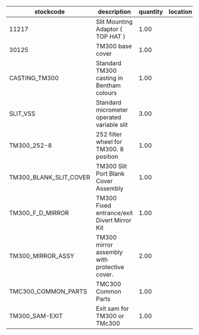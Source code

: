 |stockcode|description|quantity|location|
|---------|-----------|--------|--------|
|11217|Slit Mounting Adaptor ( TOP HAT )|1.00||
|30125|TM300 base cover|1.00||
|CASTING_TM300|Standard TM300 casting in Bentham colours|1.00||
|SLIT_VSS|Standard micrometer operated variable slit|3.00||
|TM300_252-8|252 filter wheel for TM300. 8 position|1.00||
|TM300_BLANK_SLIT_COVER|TM300 Slit Port Blank Cover Assembly|1.00||
|TM300_F_D_MIRROR|TM300 Fixed entrance/exit Divert Mirror Kit|1.00||
|TM300_MIRROR_ASSY|TM300 mirror assembly with protective cover.|2.00||
|TMC300_COMMON_PARTS|TMC300 Common Parts|1.00||
|TM300_SAM-EXIT|Exit sam for TM300 or TMc300|1.00||
